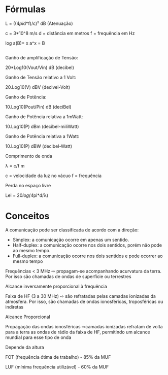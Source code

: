 # Fórmulas

L = ((4*pi*d*f)/c)² dB (Atenuação)

c = 3*10^8 m/s
d = distância em metros
f = frequência em Hz

log a(B)= x     a^x = B

  ##

Ganho de amplificação de Tensão: 

20*Log10(Vout/Vin) dB (decibel)

Ganho de Tensão relativo a 1 Volt:

20.Log10(V) dBV (decivel-Volt)

Ganho de Potência:

10.Log10(Pout/Pin) dB (deciBel)

Ganho de Potência relativa a 1mWatt:

10.Log10(P) dBm (decibel-miliWatt)

Ganho de Potência relativa a 1Watt:

 10.Log10(P) dBW (decibel-Watt)
 
Comprimento de onda

λ = c/f m

c = velocidade da luz no vácuo
f = frequência

Perda no espaço livre

Lel = 20*log(4*pi*d/λ)


  ##

# Conceitos

A comunicação pode ser classificada de acordo com a direção:

* Simplex: a comunicação ocorre em apenas um sentido.
* Half-duplex: a comunicação ocorre nos dois sentidos, porém não pode ao mesmo tempo.
* Full-duplex: a comunicação ocorre nos dois sentidos e pode ocorrer ao mesmo tempo

Frequências < 3 MHz ⇨ propagam-se acompanhando acurvatura da terra. Por isso são chamadas de ondas de superfície ou terrestres

Alcance inversamente proporcional à frequência

Faixa de HF (3 a 30 MHz) ⇨ são refratadas pelas camadas ionizadas da atmosfera. Por isso, são chamadas de ondas ionosféricas, troposféricas ou indiretas

Alcance Proporcional

Propagação das ondas ionosféricas ⇨camadas ionizadas refratam de volta para a terra as ondas de rádio da faixa de HF, permitindo um alcance mundial para esse tipo de onda

Depende da altura

FOT (frequência ótima de trabalho) - 85% da MUF

LUF (mínima frequência utilizável) - 60% da MUF

